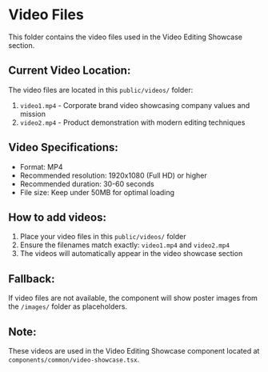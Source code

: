 # Video Files

This folder contains the video files used in the Video Editing Showcase section.

## Current Video Location:

The video files are located in this `public/videos/` folder:
1. `video1.mp4` - Corporate brand video showcasing company values and mission
2. `video2.mp4` - Product demonstration with modern editing techniques

## Video Specifications:
- Format: MP4
- Recommended resolution: 1920x1080 (Full HD) or higher
- Recommended duration: 30-60 seconds
- File size: Keep under 50MB for optimal loading

## How to add videos:
1. Place your video files in this `public/videos/` folder
2. Ensure the filenames match exactly: `video1.mp4` and `video2.mp4`
3. The videos will automatically appear in the video showcase section

## Fallback:
If video files are not available, the component will show poster images from the `/images/` folder as placeholders.

## Note:
These videos are used in the Video Editing Showcase component located at `components/common/video-showcase.tsx`.
